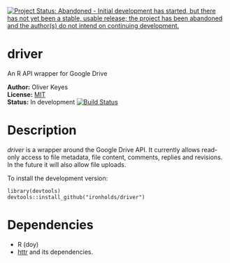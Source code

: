 [![Project Status: Abandoned - Initial development has started, but there has not yet been a stable, usable release; the project has been abandoned and the author(s) do not intend on continuing development.](http://www.repostatus.org/badges/latest/abandoned.svg)](http://www.repostatus.org/#abandoned)

driver
=========

An R API wrapper for Google Drive

__Author:__ Oliver Keyes<br/>
__License:__ [MIT](http://opensource.org/licenses/MIT)<br/>
__Status:__ In development [![Build Status](https://travis-ci.org/Ironholds/driver.png?branch=master)](https://travis-ci.org/Ironholds/driver)

Description
======
_driver_ is a wrapper around the Google Drive API. It currently allows read-only access to file metadata, file content,
comments, replies and revisions. In the future it will also allow file uploads.

To install the development version:

    library(devtools)
    devtools::install_github("ironholds/driver")

Dependencies
======
* R (doy)
* [httr](http://cran.r-project.org/web/packages/httr/index.html) and its dependencies.
